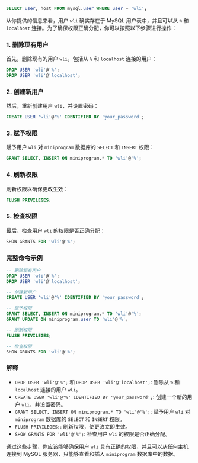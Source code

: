 ```sql
SELECT user, host FROM mysql.user WHERE user = 'wli';
```

从你提供的信息来看，用户 `wli` 确实存在于 MySQL 用户表中，并且可以从 `%` 和 `localhost` 连接。为了确保权限正确分配，你可以按照以下步骤进行操作：

### 1. 删除现有用户
首先，删除现有的用户 `wli`，包括从 `%` 和 `localhost` 连接的用户：

```sql
DROP USER 'wli'@'%';
DROP USER 'wli'@'localhost';
```

### 2. 创建新用户
然后，重新创建用户 `wli`，并设置密码：

```sql
CREATE USER 'wli'@'%' IDENTIFIED BY 'your_password';
```

### 3. 赋予权限
赋予用户 `wli` 对 `miniprogram` 数据库的 `SELECT` 和 `INSERT` 权限：

```sql
GRANT SELECT, INSERT ON miniprogram.* TO 'wli'@'%';
```

### 4. 刷新权限
刷新权限以确保更改生效：

```sql
FLUSH PRIVILEGES;
```

### 5. 检查权限
最后，检查用户 `wli` 的权限是否正确分配：

```sql
SHOW GRANTS FOR 'wli'@'%';
```

### 完整命令示例

```sql
-- 删除现有用户
DROP USER 'wli'@'%';
DROP USER 'wli'@'localhost';

-- 创建新用户
CREATE USER 'wli'@'%' IDENTIFIED BY 'your_password';

-- 赋予权限
GRANT SELECT, INSERT ON miniprogram.* TO 'wli'@'%';
GRANT UPDATE ON miniprogram.user TO 'wli'@'%';

-- 刷新权限
FLUSH PRIVILEGES;

-- 检查权限
SHOW GRANTS FOR 'wli'@'%';
```

### 解释
- `DROP USER 'wli'@'%';` 和 `DROP USER 'wli'@'localhost';`: 删除从 `%` 和 `localhost` 连接的用户 `wli`。
- `CREATE USER 'wli'@'%' IDENTIFIED BY 'your_password';`: 创建一个新的用户 `wli`，并设置密码。
- `GRANT SELECT, INSERT ON miniprogram.* TO 'wli'@'%';`: 赋予用户 `wli` 对 `miniprogram` 数据库的 `SELECT` 和 `INSERT` 权限。
- `FLUSH PRIVILEGES;`: 刷新权限，使更改立即生效。
- `SHOW GRANTS FOR 'wli'@'%';`: 检查用户 `wli` 的权限是否正确分配。

通过这些步骤，你应该能够确保用户 `wli` 具有正确的权限，并且可以从任何主机连接到 MySQL 服务器，只能够查看和插入 `miniprogram` 数据库中的数据。

